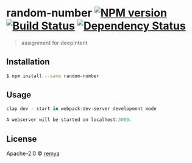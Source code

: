 # random-number [![NPM version][npm-image]][npm-url] [![Build Status][travis-image]][travis-url] [![Dependency Status][daviddm-image]][daviddm-url]
> assignment for deepintent

## Installation

```sh
$ npm install --save random-number
```

## Usage

```js
clap dev - start in webpack-dev-server development mode

A webserver will be started on localhost:3000.
```
## License

Apache-2.0 © [remya]()


[npm-image]: https://badge.fury.io/js/random-number.svg
[npm-url]: https://npmjs.org/package/random-number
[travis-image]: https://travis-ci.org/remyam/random-number.svg?branch=master
[travis-url]: https://travis-ci.org/remyam/random-number
[daviddm-image]: https://david-dm.org/remyam/random-number.svg?theme=shields.io
[daviddm-url]: https://david-dm.org/remyam/random-number

